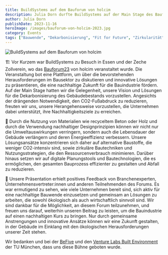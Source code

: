 ```yaml
---
title: BuildSystems auf dem Bauforum von holcim
description: Julia Dorn durfte BuildSystems auf der Main Stage des Bauforums 23 von holcim in der Zeche Zollverein. 
author: Julia Dorn
publishDate: 2023-11-16
heroImage: /images/bauforum-von-holcim-2023.jpg
category: Events
tags: ["Bauwende", "Dekarbonisierung", "Fit for Future", "Zirkularität"]
---
```


![BuildSystems auf dem Bauforum von holcim](/images/bauforum-von-holcim-2023.jpg)

🏗 Vor Kurzem war BuildSystems zu Besuch in Essen und der Zeche Zollverein, wo das [Bauforum23](https://www.holcim.de/de/forum-bau) von holcim veranstaltet wurde. Die Veranstaltung bot eine Plattform, um über die bevorstehenden Herausforderungen im Bausektor zu diskutieren und innovative Lösungen zu präsentieren, die eine nachhaltige Zukunft für die Bauindustrie fördern. Auf der Main Stage hatten wir die Gelegenheit, unsere Vision und Lösungen für die Dekarbonisierung des Gebäudebestands vorzustellen. Angesichts der drängenden Notwendigkeit, den CO2-Fußabdruck zu reduzieren, freuten wir uns, unsere Herangehensweise vorzustellen, die Unternehmen dabei unterstützt, ihre Nachhaltigkeitsziele zu erreichen.

🌱 Durch die Nutzung von Materialien wie recyceltem Beton oder Holz und durch die Verwendung nachhaltiger Designprinzipien können wir nicht nur die Umweltauswirkungen verringern, sondern auch die Lebensdauer der Gebäude verlängern und deren Energieeffizienz verbessern. Unsere Lösungsansätze konzentrieren sich daher auf alternative Baustoffe, die weniger CO2-intensiv sind, sowie zirkuläre Bautechniken und Nutzungsstrategien, die den Ressourcenverbrauch minimieren. Darüber hinaus setzen wir auf digitale Planungstools und Bautechnologien, die es ermöglichen, den gesamten Bauprozess effizienter zu gestalten und Abfall zu reduzieren.

💬 Unsere Präsentation erhielt positives Feedback von Branchenexperten, Unternehmensvertreter:innen und anderen Teilnehmenden des Forums. Es war ermutigend zu sehen, wie viele Unternehmen bereit sind, sich aktiv für eine nachhaltige Bauwende einzusetzen und gemeinsam an Lösungen zu arbeiten, die sowohl ökologisch als auch wirtschaftlich sinnvoll sind. Wir sind dankbar für die Möglichkeit, an diesem Forum teilzunehmen, und freuen uns darauf, weiterhin unseren Beitrag zu leisten, um die Bauindustrie auf einen nachhaltigen Kurs zu bringen. Nur durch gemeinsame Anstrengungen und innovative Ansätze können wir eine Zukunft gestalten, in der Gebäude im Einklang mit den ökologischen Herausforderungen unserer Zeit stehen.

Wir bedanken und bei der [BeFive](https://befive.unternehmertum.de/) und den [Venture Labs Built Environment](https://www.tum-venture-labs.de/labs/built-environment/) der TU München, dass uns diese Bühne geboten wurde.